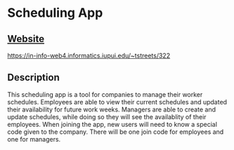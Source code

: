 # Scheduling App

## [Website](https://in-info-web4.informatics.iupui.edu/~tstreets/322)
https://in-info-web4.informatics.iupui.edu/~tstreets/322

## Description
This scheduling app is a tool for companies to manage their worker schedules. Employees are able to view their current schedules and updated their availability for future work weeks. Managers are able to create and update schedules, while doing so they will see the availablity of their employees. When joining the app, new users will need to know a special code given to the company. There will be one join code for employees and one for managers.
